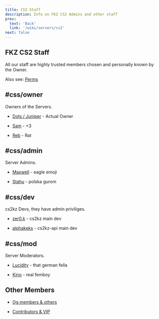 ```yaml
---
title: CS2 Staff
description: Info on FKZ CS2 Admins and other staff
prev: 
  text: 'Back'
  link: '/wiki/servers/cs2'
next: false
---
```


## FKZ CS2 Staff

All our staff are highly trusted members chosen and personally known by the Owner.

Also see: [Perms](/wiki/servers/cs2/staff)

## #css/owner

Owners of the Servers.

- [Dots / Juniper](https://steamcommunity.com/profiles/76561198268569118) - Actual Owner

- [Sam](https://steamcommunity.com/profiles/76561198326103116) - <3

- [Reb](https://steamcommunity.com/profiles/76561198139427758) - Rat

## #css/admin

Server Admins.

- [Maxwell](https://steamcommunity.com/profiles/76561198241119894) - eagle emoji

- [Stahu](https://steamcommunity.com/profiles/76561198120551466) - polska gurom

## #css/dev

cs2kz Devs, they have admin priviliges.

- [zer0.k](https://steamcommunity.com/profiles/76561198118681904) - cs2kz main dev

- [alphakeks](https://steamcommunity.com/profiles/76561198282622073) - cs2kz-api main dev

## #css/mod

Server Moderators.

- [Lucidity](https://steamcommunity.com/profiles/76561198207657755) - that german fella

- [Kino](https://steamcommunity.com/profiles/76561198355327911) - real femboy

## Other Members

- [Og members & others](/wiki/servers/cs2/og)

- [Contributors & VIP](/wiki/donators)
